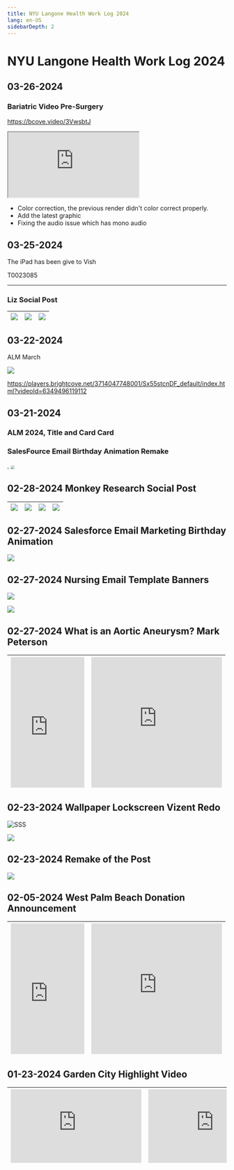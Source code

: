 ```yaml
---
title: NYU Langone Health Work Log 2024
lang: en-US
sidebarDepth: 2
---
```


# NYU Langone Health Work Log 2024

## 03-26-2024

### Bariatric Video Pre-Surgery 

https://bcove.video/3VwsbtJ

<iframe
  src="https://players.brightcove.net/3714047748001/default_default/index.html?videoId=6349753010112"
  allowfullscreen=""
  allow="encrypted-media"
  width="300"
  height="150"></iframe>

- Color correction, the previous render didn't color correct properly. 
- Add the latest graphic
- Fixing the audio issue which has mono audio



## 03-25-2024

The iPad has been give to Vish

T0023085

---

### Liz Social Post

| ![](https://raw.githubusercontent.com/irwinchyi/imgbed/master/img3IMG-A.jpg) | ![](https://raw.githubusercontent.com/irwinchyi/imgbed/master/img3IMG-B.jpg) | ![](https://raw.githubusercontent.com/irwinchyi/imgbed/master/img3IMG-C.jpg) |
| ------------------------------------------------------------ | ------------------------------------------------------------ | ------------------------------------------------------------ |



## 03-22-2024

ALM March

![](https://raw.githubusercontent.com/irwinchyi/imgbed/master/imgF290E879-2D3F-4CD1-AEE7-5FFE9B8CA27F.jpg)

https://players.brightcove.net/3714047748001/Sx55stcnDF_default/index.html?videoId=6349496119112



## 03-21-2024 

### ALM 2024, Title and Card Card

### SalesFource Email Birthday Animation Remake 

<img src="https://raw.githubusercontent.com/irwinchyi/imgbed/master/imgFallback.jpg" style="zoom:25%;" />

<img src="https://raw.githubusercontent.com/irwinchyi/imgbed/master/imgBirthday_Final.gif" style="zoom: 50%;" />



## 02-28-2024 Monkey Research Social Post

| ![](https://raw.githubusercontent.com/irwinchyi/imgbed/master/imgC1.jpg) | ![](https://raw.githubusercontent.com/irwinchyi/imgbed/master/imgC2.jpg) | ![](https://raw.githubusercontent.com/irwinchyi/imgbed/master/imgcnajjkakw2.jpg) | ![](https://raw.githubusercontent.com/irwinchyi/imgbed/master/imgC4.jpg) |
| ------------------------------------------------------------ | ------------------------------------------------------------ | ------------------------------------------------------------ | ------------------------------------------------------------ |

## 02-27-2024 Salesforce Email Marketing Birthday Animation

![](https://raw.githubusercontent.com/irwinchyi/imgbed/master/imgBD_GIF_FINAL.gif)

## 02-27-2024 Nursing Email Template Banners

![](https://raw.githubusercontent.com/irwinchyi/imgbed/master/imgMAP.jpg)

![](https://raw.githubusercontent.com/irwinchyi/imgbed/master/imgN.jpg)

## 02-27-2024 What is an Aortic Aneurysm? Mark Peterson

| <iframe src="https://player.vimeo.com/video/917196537?h=05da0a170e&amp;badge=0&amp;autopause=0&amp;player_id=0&amp;app_id=58479" width="169" height="300" frameborder="0" allow="autoplay; fullscreen; picture-in-picture" title="02-27-2024 What is an Aortic Aneurysm? Mark Peterson_9x16"></iframe> | <iframe src="https://player.vimeo.com/video/917196313?h=db22dc8a04&amp;badge=0&amp;autopause=0&amp;player_id=0&amp;app_id=58479" width="300" height="300" frameborder="0" allow="autoplay; fullscreen; picture-in-picture" title="02-27-2024 What is an Aortic Aneurysm? Mark Peterson_1x1"></iframe> |
| ------------------------------------------------------------ | ------------------------------------------------------------ |

## 02-23-2024 Wallpaper Lockscreen Vizent Redo

![SSS](https://raw.githubusercontent.com/irwinchyi/imgbed/master/imgSSS.jpg)

![](https://raw.githubusercontent.com/irwinchyi/imgbed/master/imgdev2_FINAL.jpg)

## 02-23-2024 Remake of the Post

![](https://raw.githubusercontent.com/irwinchyi/imgbed/master/imgUS.jpg)



## 02-05-2024 West Palm Beach Donation Announcement

| <iframe src="https://player.vimeo.com/video/917197861?h=18c4d2896f&amp;badge=0&amp;autopause=0&amp;player_id=0&amp;app_id=58479" width="169" height="300" frameborder="0" allow="autoplay; fullscreen; picture-in-picture" title="02-05-2024 West Palm Beach Donation Announcement 9x16"></iframe> | <iframe src="https://player.vimeo.com/video/917198117?h=5a490d5ca4&amp;badge=0&amp;autopause=0&amp;player_id=0&amp;app_id=58479" width="300" height="300" frameborder="0" allow="autoplay; fullscreen; picture-in-picture" title="02-05-2024 West Palm Beach Donation Announcement 1x1"></iframe> |
| ------------------------------------------------------------ | ------------------------------------------------------------ |

## 01-23-2024 Garden City Highlight Video

| <iframe src="https://player.vimeo.com/video/917199282?h=50d7038b32&amp;badge=0&amp;autopause=0&amp;player_id=0&amp;app_id=58479" width="300" height="169" frameborder="0" allow="autoplay; fullscreen; picture-in-picture" title="01-23-2024 Garden City Highlight Video 16x9"></iframe> | <iframe src="https://player.vimeo.com/video/917198862?h=0677ee3516&amp;badge=0&amp;autopause=0&amp;player_id=0&amp;app_id=58479" width="300" height="169" frameborder="0" allow="autoplay; fullscreen; picture-in-picture" title="01-23-2024 Garden City Highlight Video 9x16"></iframe> |
| ------------------------------------------------------------ | ------------------------------------------------------------ |

